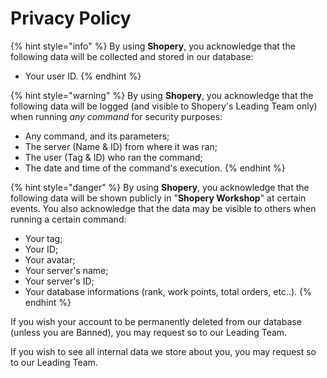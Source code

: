 # Privacy Policy

{% hint style="info" %}
By using **Shopery**, you acknowledge that the following data will be collected and stored in our database:

* Your user ID.
{% endhint %}

{% hint style="warning" %}
By using **Shopery**, you acknowledge that the following data will be logged \(and visible to Shopery's Leading Team only\) when running _any command_ for security purposes:

* Any command, and its parameters;
* The server \(Name & ID\) from where it was ran;
* The user \(Tag & ID\) who ran the command;
* The date and time of the command's execution.
{% endhint %}

{% hint style="danger" %}
By using **Shopery**, you acknowledge that the following data will be shown publicly in "**Shopery Workshop**" at certain events. You also acknowledge that the data may be visible to others when running a certain command:

* Your tag;
* Your ID;
* Your avatar;
* Your server's name;
* Your server's ID;
* Your database informations \(rank, work points, total orders, etc..\).
{% endhint %}

If you wish your account to be permanently deleted from our database \(unless you are Banned\), you may request so to our Leading Team.

If you wish to see all internal data we store about you, you may request so to our Leading Team.

